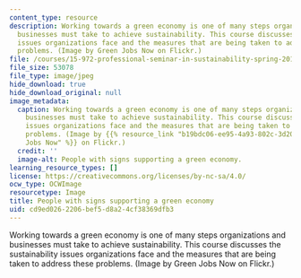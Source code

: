 ```yaml
---
content_type: resource
description: Working towards a green economy is one of many steps organizations and
  businesses must take to achieve sustainability. This course discusses the sustainability
  issues organizations face and the measures that are being taken to address these
  problems. (Image by Green Jobs Now on Flickr.)
file: /courses/15-972-professional-seminar-in-sustainability-spring-2010/cd9ed0262206bef5d8a24cf38369dfb3_15-972s10.jpg
file_size: 53078
file_type: image/jpeg
hide_download: true
hide_download_original: null
image_metadata:
  caption: Working towards a green economy is one of many steps organizations and
    businesses must take to achieve sustainability. This course discusses the sustainability
    issues organizations face and the measures that are being taken to address these
    problems. (Image by {{% resource_link "b19bdc06-ee95-4a93-802c-3d20866e6f5c" "Green
    Jobs Now" %}} on Flickr.)
  credit: ''
  image-alt: People with signs supporting a green economy.
learning_resource_types: []
license: https://creativecommons.org/licenses/by-nc-sa/4.0/
ocw_type: OCWImage
resourcetype: Image
title: People with signs supporting a green economy
uid: cd9ed026-2206-bef5-d8a2-4cf38369dfb3
---
```

Working towards a green economy is one of many steps organizations and businesses must take to achieve sustainability. This course discusses the sustainability issues organizations face and the measures that are being taken to address these problems. (Image by Green Jobs Now on Flickr.)